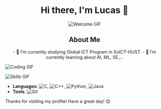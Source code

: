<h1 align="center">Hi there, I'm Lucas 👋</h1>

<p align="center">
  <img src="https://media.giphy.com/media/xT9IgzoKnwFNmISR8I/giphy.gif" alt="Welcome GIF">
</p>

<h2 align="center">About Me</h2>
<p align="center">
  - 🔭 I’m currently studying Global ICT Program in SoICT-HUST.
  - 🌱 I’m currently learning about AI, ML, SE,...
</p>

![Coding GIF](https://media.giphy.com/media/13HgwGsXF0aiGY/giphy.gif)

![Skills GIF](https://media.giphy.com/media/l0MYt5jPR6QX5pnqM/giphy.gif)

- **Languages**: ![C](https://img.shields.io/badge/-C-A8B9CC?logo=c&logoColor=fff), ![C++](https://img.shields.io/badge/-C++-00599C?logo=c%2B%2B&logoColor=fff), ![Python](https://img.shields.io/badge/-Python-3776AB?logo=python&logoColor=fff), ![Java](https://img.shields.io/badge/-Java-007396?logo=java&logoColor=fff)
- **Tools**: ![Git](https://img.shields.io/badge/-Git-F05032?logo=git&logoColor=fff)

Thanks for visiting my profile! Have a great day! 😊
